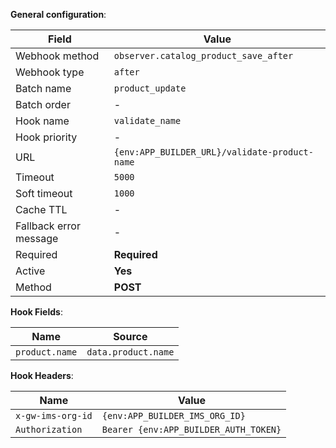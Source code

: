 **General configuration**:

Field | Value
--- | ---
Webhook method | `observer.catalog_product_save_after`
Webhook type | `after`
Batch name | `product_update`
Batch order | -
Hook name | `validate_name`
Hook priority | -
URL | `{env:APP_BUILDER_URL}/validate-product-name`
Timeout | `5000`
Soft timeout | `1000`
Cache TTL | -
Fallback error message | -
Required | **Required**
Active | **Yes**
Method | **POST**

**Hook Fields**:

Name | Source
--- | ---
`product.name` | `data.product.name`

**Hook Headers**:

Name | Value
--- | ---
`x-gw-ims-org-id` | `{env:APP_BUILDER_IMS_ORG_ID}`
`Authorization` | `Bearer {env:APP_BUILDER_AUTH_TOKEN}`
